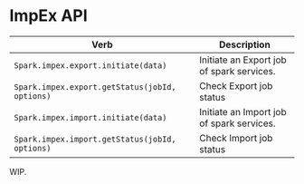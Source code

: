<!-- markdownlint-disable-file MD024 -->

# ImpEx API

| Verb                                           | Description                               |
| ---------------------------------------------- | ----------------------------------------- |
| `Spark.impex.export.initiate(data)`            | Initiate an Export job of spark services. |
| `Spark.impex.export.getStatus(jobId, options)` | Check Export job status                   |
| `Spark.impex.import.initiate(data)`            | Initiate an Import job of spark services. |
| `Spark.impex.import.getStatus(jobId, options)` | Check Import job status                   |

WIP.
